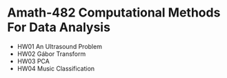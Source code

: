 # Amath-482 Computational Methods For Data Analysis

- HW01 An Ultrasound Problem
- HW02 Gábor Transform
- HW03 PCA
- HW04 Music Classification
